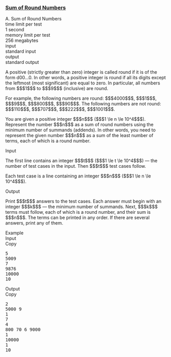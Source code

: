 <h3><a href="https://codeforces.com/contest/1352/problem/A" target="_blank" rel="noopener noreferrer">Sum of Round Numbers</a></h3>

<div class="header"><div class="title">A. Sum of Round Numbers</div><div class="time-limit"><div class="property-title">time limit per test</div>1 second</div><div class="memory-limit"><div class="property-title">memory limit per test</div>256 megabytes</div><div class="input-file input-standard"><div class="property-title">input</div>standard input</div><div class="output-file output-standard"><div class="property-title">output</div>standard output</div></div><div><p>A positive (strictly greater than zero) integer is called <span class="tex-font-style-it">round</span> if it is of the form <span class="tex-font-style-tt">d00...0</span>. In other words, a positive integer is round if all its digits except the leftmost (most significant) are equal to zero. In particular, all numbers from $$$1$$$ to $$$9$$$ (inclusive) are round.</p><p>For example, the following numbers are round: $$$4000$$$, $$$1$$$, $$$9$$$, $$$800$$$, $$$90$$$. The following numbers are <span class="tex-font-style-bf">not</span> round: $$$110$$$, $$$707$$$, $$$222$$$, $$$1001$$$.</p><p>You are given a positive integer $$$n$$$ ($$$1 \le n \le 10^4$$$). Represent the number $$$n$$$ as a sum of round numbers using the minimum number of summands (addends). In other words, you need to represent the given number $$$n$$$ as a sum of the least number of terms, each of which is a round number.</p></div><div class="input-specification"><div class="section-title">Input</div><p>The first line contains an integer $$$t$$$ ($$$1 \le t \le 10^4$$$) — the number of test cases in the input. Then $$$t$$$ test cases follow.</p><p>Each test case is a line containing an integer $$$n$$$ ($$$1 \le n \le 10^4$$$).</p></div><div class="output-specification"><div class="section-title">Output</div><p>Print $$$t$$$ answers to the test cases. Each answer must begin with an integer $$$k$$$ — the minimum number of summands. Next, $$$k$$$ terms must follow, each of which is a round number, and their sum is $$$n$$$. The terms can be printed in any order. If there are several answers, print any of them.</p></div><div class="sample-tests"><div class="section-title">Example</div><div class="sample-test"><div class="input"><div class="title">Input<div title="Copy" data-clipboard-target="#id005488358941910021" id="id005859160042172584" class="input-output-copier">Copy</div></div><pre id="id005488358941910021">5
5009
7
9876
10000
10
</pre></div><div class="output"><div class="title">Output<div title="Copy" data-clipboard-target="#id0017990818221085147" id="id002076966235675276" class="input-output-copier">Copy</div></div><pre id="id0017990818221085147">2
5000 9
1
7 
4
800 70 6 9000 
1
10000 
1
10 
</pre></div></div></div>